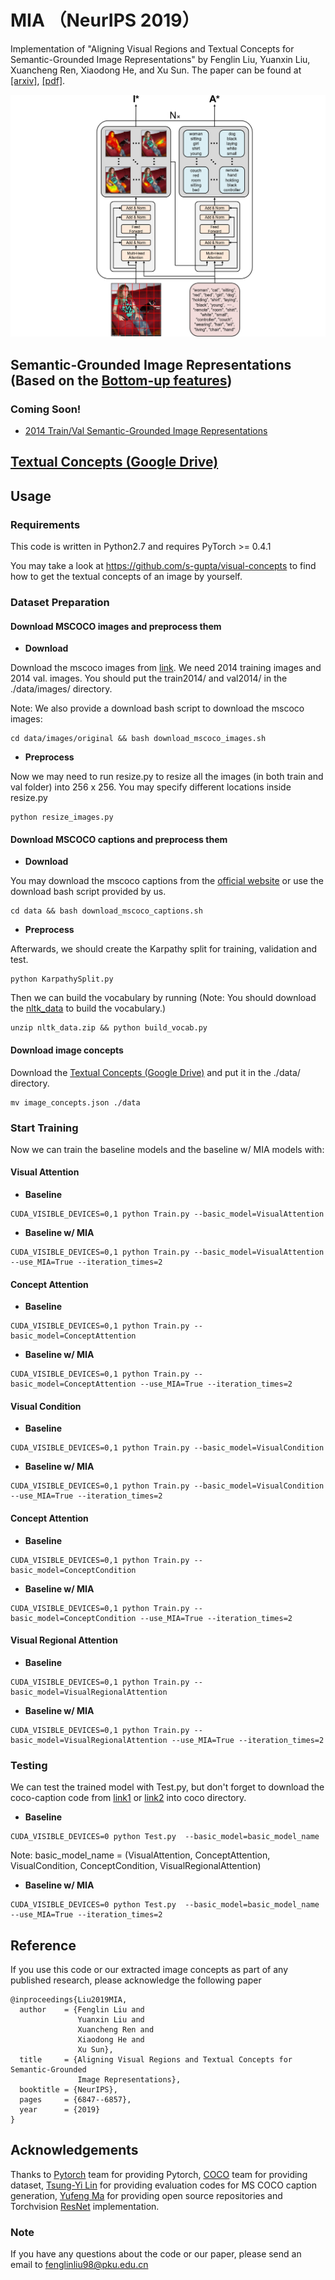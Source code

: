 # MIA （NeurIPS 2019）
Implementation of "Aligning Visual Regions and Textual Concepts for Semantic-Grounded Image Representations" by Fenglin Liu, Yuanxin Liu, Xuancheng Ren, Xiaodong He, and Xu Sun. The paper can be found at [[arxiv]](https://arxiv.org/abs/1905.06139),  [[pdf]](https://papers.nips.cc/paper/8909-aligning-visual-regions-and-textual-concepts-for-semantic-grounded-image-representations.pdf).

![Image text](https://github.com/fenglinliu98/MIA/blob/master/model.png)

## Semantic-Grounded Image Representations (Based on the  [Bottom-up features](https://github.com/peteanderson80/bottom-up-attention))
###  Coming Soon!
*  [2014 Train/Val Semantic-Grounded Image Representations](https://github.com/fenglinliu98/MIA)

## [Textual Concepts (Google Drive)](https://drive.google.com/open?id=1jpSZbLXD1Ev3OC2t_NFFvxYo40UcnV7Q)

## Usage

### Requirements
This code is written in Python2.7 and requires PyTorch >= 0.4.1
 
You may take a look at https://github.com/s-gupta/visual-concepts to find how to get the textual concepts of an image by yourself.

### Dataset Preparation
#### Download MSCOCO images and preprocess them
* **Download**

Download the mscoco images from  [link](http://mscoco.org/dataset/#download). We need 2014 training images and 2014 val. images. You should put the train2014/ and val2014/ in the ./data/images/ directory.

Note: We also provide a download bash script to download the mscoco images:
```
cd data/images/original && bash download_mscoco_images.sh
```

* **Preprocess**

Now we may need to run resize.py to resize all the images (in both train and val folder) into 256 x 256. You may specify different locations inside resize.py
```
python resize_images.py
```

#### Download MSCOCO captions and preprocess them
* **Download**

You may download the mscoco captions from the [official website](http://mscoco.org/dataset/#download) or use the download bash script provided by us.
```
cd data && bash download_mscoco_captions.sh
```

* **Preprocess**

Afterwards, we should create the Karpathy split for training, validation and test.
```
python KarpathySplit.py
```

Then we can build the vocabulary by running
(Note: You should download the [nltk_data](https://drive.google.com/open?id=1W95OMsG71cRMdMetIEGZg-fuPrSk6iVw) to build the vocabulary.)
```
unzip nltk_data.zip && python build_vocab.py
```

#### Download image concepts
Download the [Textual Concepts (Google Drive)](https://drive.google.com/open?id=1jpSZbLXD1Ev3OC2t_NFFvxYo40UcnV7Q) and put it in the ./data/ directory.
```
mv image_concepts.json ./data
```

### Start Training
Now we can train the baseline models and the baseline w/ MIA models with: 

#### Visual Attention
* **Baseline**
```
CUDA_VISIBLE_DEVICES=0,1 python Train.py --basic_model=VisualAttention 
```
* **Baseline w/ MIA**
```
CUDA_VISIBLE_DEVICES=0,1 python Train.py --basic_model=VisualAttention --use_MIA=True --iteration_times=2
```

#### Concept Attention
* **Baseline**
```
CUDA_VISIBLE_DEVICES=0,1 python Train.py --basic_model=ConceptAttention
```
* **Baseline w/ MIA**
```
CUDA_VISIBLE_DEVICES=0,1 python Train.py --basic_model=ConceptAttention --use_MIA=True --iteration_times=2
```

#### Visual Condition
* **Baseline**
```
CUDA_VISIBLE_DEVICES=0,1 python Train.py --basic_model=VisualCondition
```
* **Baseline w/ MIA**
```
CUDA_VISIBLE_DEVICES=0,1 python Train.py --basic_model=VisualCondition --use_MIA=True --iteration_times=2
```

#### Concept Attention
* **Baseline**
```
CUDA_VISIBLE_DEVICES=0,1 python Train.py --basic_model=ConceptCondition
```
* **Baseline w/ MIA**
```
CUDA_VISIBLE_DEVICES=0,1 python Train.py --basic_model=ConceptCondition --use_MIA=True --iteration_times=2
```

#### Visual Regional Attention
* **Baseline**
```
CUDA_VISIBLE_DEVICES=0,1 python Train.py --basic_model=VisualRegionalAttention
```
* **Baseline w/ MIA**
```
CUDA_VISIBLE_DEVICES=0,1 python Train.py --basic_model=VisualRegionalAttention --use_MIA=True --iteration_times=2
```

### Testing
We can test the trained model with Test.py, but don't forget to download the coco-caption code from [link1](https://github.com/tylin/coco-caption)  or [link2](https://drive.google.com/open?id=1WGb84aaMKXoLxCW8v34ukpXAe1zrDskp) into coco directory.
* **Baseline**
```
CUDA_VISIBLE_DEVICES=0 python Test.py  --basic_model=basic_model_name
```
Note: basic_model_name = (VisualAttention, ConceptAttention, VisualCondition, ConceptCondition, VisualRegionalAttention)
* **Baseline w/ MIA**
```
CUDA_VISIBLE_DEVICES=0 python Test.py  --basic_model=basic_model_name --use_MIA=True --iteration_times=2
```

## Reference
If you use this code or our extracted image concepts as part of any published research, please acknowledge the following paper
```
@inproceedings{Liu2019MIA,
  author    = {Fenglin Liu and
               Yuanxin Liu and
               Xuancheng Ren and
               Xiaodong He and
               Xu Sun},
  title     = {Aligning Visual Regions and Textual Concepts for Semantic-Grounded
               Image Representations},
  booktitle = {NeurIPS},
  pages     = {6847--6857},
  year      = {2019}
}
```

## Acknowledgements

Thanks to [Pytorch](https://pytorch.org/) team for providing Pytorch, [COCO](http://cocodataset.org/) team for providing dataset, [Tsung-Yi Lin](https://github.com/tylin/coco-caption) for providing evaluation codes for MS COCO caption generation, [Yufeng Ma](https://github.com/yufengm) for providing open source repositories and Torchvision [ResNet](https://github.com/pytorch/vision) implementation. 

### Note
If you have any questions about the code or our paper, please send an email to fenglinliu98@pku.edu.cn


